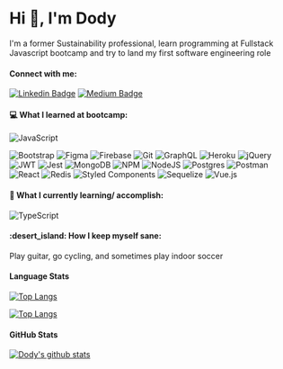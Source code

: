 <h1 align="left">Hi 👋, I'm Dody</h1>

I'm a former Sustainability professional, learn programming at Fullstack Javascript bootcamp and try to land my first software engineering role

<h4 align="left">Connect with me:</h4>

[![Linkedin Badge](https://img.shields.io/badge/-dodytrifa-blue?style=plastic&logo=Linkedin&logoColor=white&link=https://www.linkedin.com/in/dodytrifa/)](https://www.linkedin.com/in/dodytrifa/)
[![Medium Badge](https://img.shields.io/badge/-@dodytf-black?style=plastic&labelColor=000000&logo=Medium&link=https://medium.com/@dodytf/)](https://medium.com/@dodytf)

<h4 align="left">💻 What I learned at bootcamp:</h4>

![JavaScript](https://img.shields.io/badge/javascript-%23323330.svg?style=for-the-badge&logo=javascript&logoColor=%23F7DF1E)

![Bootstrap](https://img.shields.io/badge/bootstrap-%23563D7C.svg?style=for-the-badge&logo=bootstrap&logoColor=white)
![Figma](https://img.shields.io/badge/figma-%23F24E1E.svg?style=for-the-badge&logo=figma&logoColor=white)
![Firebase](https://img.shields.io/badge/firebase-%23039BE5.svg?style=for-the-badge&logo=firebase)
![Git](https://img.shields.io/badge/git-%23F05033.svg?style=for-the-badge&logo=git&logoColor=white)
![GraphQL](https://img.shields.io/badge/-GraphQL-E10098?style=for-the-badge&logo=graphql&logoColor=white)
![Heroku](https://img.shields.io/badge/heroku-%23430098.svg?style=for-the-badge&logo=heroku&logoColor=white)
![jQuery](https://img.shields.io/badge/jquery-%230769AD.svg?style=for-the-badge&logo=jquery&logoColor=white)
![JWT](https://img.shields.io/badge/JWT-black?style=for-the-badge&logo=JSON%20web%20tokens)
![Jest](https://img.shields.io/badge/-jest-%23C21325?style=for-the-badge&logo=jest&logoColor=white)
![MongoDB](https://img.shields.io/badge/MongoDB-%234ea94b.svg?style=for-the-badge&logo=mongodb&logoColor=white)
![NPM](https://img.shields.io/badge/NPM-%23000000.svg?style=for-the-badge&logo=npm&logoColor=white)
![NodeJS](https://img.shields.io/badge/node.js-6DA55F?style=for-the-badge&logo=node.js&logoColor=white)
![Postgres](https://img.shields.io/badge/postgres-%23316192.svg?style=for-the-badge&logo=postgresql&logoColor=white)
![Postman](https://img.shields.io/badge/Postman-FF6C37?style=for-the-badge&logo=postman&logoColor=white)
![React](https://img.shields.io/badge/react-%2320232a.svg?style=for-the-badge&logo=react&logoColor=%2361DAFB)
![Redis](https://img.shields.io/badge/redis-%23DD0031.svg?style=for-the-badge&logo=redis&logoColor=white)
![Styled Components](https://img.shields.io/badge/styled--components-DB7093?style=for-the-badge&logo=styled-components&logoColor=white)
![Sequelize](https://img.shields.io/badge/Sequelize-52B0E7?style=for-the-badge&logo=Sequelize&logoColor=white)
![Vue.js](https://img.shields.io/badge/vuejs-%2335495e.svg?style=for-the-badge&logo=vuedotjs&logoColor=%234FC08D)

<h4 align="left">🌱 What I currently learning/ accomplish:</h4>

![TypeScript](https://img.shields.io/badge/typescript-%23007ACC.svg?style=for-the-badge&logo=typescript&logoColor=white)

<h4 align="left"> :desert_island: How I keep myself sane:</h4>
<p>Play guitar, go cycling, and sometimes play indoor soccer</p>

<h4>Language Stats</h4>

[![Top Langs](https://github-readme-stats.vercel.app/api/top-langs/?username=dodytrifa)](https://github.com/dodytrifa/github-readme-stats)

[![Top Langs](https://github-readme-stats.vercel.app/api/top-langs/?username=dodytrifa&layout=compact)](https://github.com/dodytrifa/github-readme-stats)

<h4>GitHub Stats</h4>

[![Dody's github stats](https://github-readme-stats.vercel.app/api?username=dodytrifa&theme=dark&show_icons=true)](https://github.com/dodytrifa)

